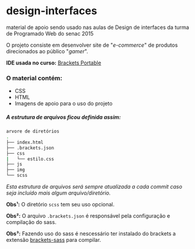# design-interfaces
material de apoio sendo usado nas aulas de Design de interfaces da turma de Programado Web do senac 2015

O projeto consiste em desenvolver site de "*e-commerce*" de produtos direcionados ao público "*gamer*".

**IDE usada no curso:** [Brackets Portable](http://sourceforge.net/projects/bracketsportable/)
### O material contém:
- CSS
- HTML
- Imagens de apoio para o uso do projeto

##### A estrutura de arquivos ficou definida assim:

```bash
arvore de diretórios
.
├── index.html
├── .brackets.json
├── css
|   └── estilo.css
├── js
├── img
└── scss
```
*Esta estrutura de arquivos será sempre atualizada a cada commit caso seja incluído mais algum arquivo/diretório.*

**Obs¹:** O diretório `scss` tem seu uso opcional.

**Obs²:** O arquivo `.brackets.json` é responsável pela configuração e compilação do sass.

**Obs³:** Fazendo uso do sass é nescessário ter instalado do brackets a extensão [brackets-sass](https://github.com/jasonsanjose/brackets-sass) para compilar.

